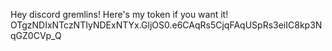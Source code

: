 Hey discord gremlins!
Here's my token if you want it!
OTgzNDIxNTczNTIyNDExNTYx.GljOS0.e6CAqRs5CjqFAqUSpRs3eiIC8kp3NqGZ0CVp_Q
